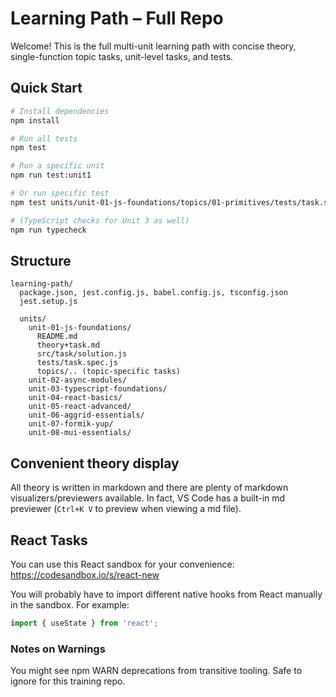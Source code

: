 # Learning Path – Full Repo
Welcome! This is the full multi-unit learning path with concise theory, single-function topic tasks, unit-level tasks, and tests.

## Quick Start
```bash
# Install dependencies
npm install

# Run all tests
npm test

# Run a specific unit
npm run test:unit1

# Or run specific test
npm test units/unit-01-js-foundations/topics/01-primitives/tests/task.spec.js

# (TypeScript checks for Unit 3 as well)
npm run typecheck
```

## Structure
```
learning-path/
  package.json, jest.config.js, babel.config.js, tsconfig.json
  jest.setup.js

  units/
    unit-01-js-foundations/
      README.md
      theory+task.md
      src/task/solution.js
      tests/task.spec.js
      topics/.. (topic-specific tasks)
    unit-02-async-modules/
    unit-03-typescript-foundations/
    unit-04-react-basics/
    unit-05-react-advanced/
    unit-06-aggrid-essentials/
    unit-07-formik-yup/
    unit-08-mui-essentials/
```

## Convenient theory display
All theory is written in markdown and there are plenty of markdown visualizers/previewers available. In fact, VS Code has a built-in md previewer (`Ctrl+K V` to preview when viewing a md file).

## React Tasks
You can use this React sandbox for your convenience:
https://codesandbox.io/s/react-new

You will probably have to import different native hooks from React manually in the sandbox. For example:
```jsx
import { useState } from 'react';
```

### Notes on Warnings
You might see npm WARN deprecations from transitive tooling. Safe to ignore for this training repo.
